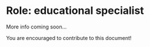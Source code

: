 Role: educational specialist
============================

More info coming soon...

You are encouraged to contribute to this document!
